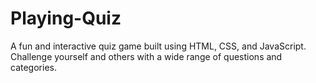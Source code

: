 # Playing-Quiz
A fun and interactive quiz game built using HTML, CSS, and JavaScript. Challenge yourself and others with a wide range of questions and categories.
